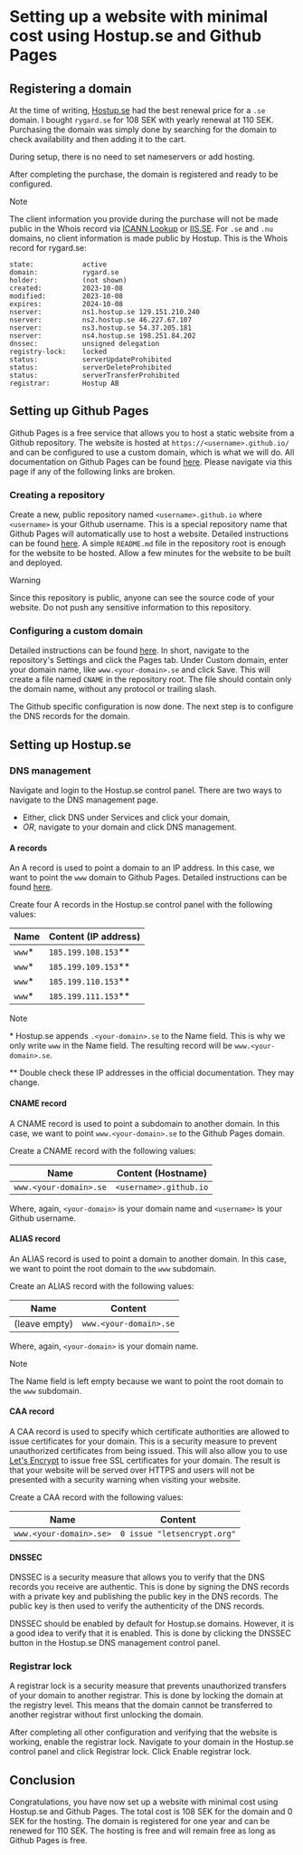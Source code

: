 # Setting up a website with minimal cost using Hostup.se and Github Pages

## Registering a domain

At the time of writing, [Hostup.se](https://hostup.se/en/) had the best renewal price for a `.se` domain. I bought `rygard.se` for 108 SEK with yearly renewal at 110 SEK. Purchasing the domain was simply done by searching for the domain to check availability and then adding it to the cart.

During setup, there is no need to set nameservers or add hosting.

After completing the purchase, the domain is registered and ready to be configured.

> [!NOTE]
>
> The client information you provide during the purchase will not be made public in the Whois record via [ICANN Lookup](https://lookup.icann.org) or [IIS.SE](https://www.iis.se/en/). For `.se` and `.nu` domains, no client information is made public by Hostup. This is the Whois record for rygard.se:
> ```
> state:            active
> domain:           rygard.se
> holder:           (not shown)
> created:          2023-10-08
> modified:         2023-10-08
> expires:          2024-10-08
> nserver:          ns1.hostup.se 129.151.210.240
> nserver:          ns2.hostup.se 46.227.67.107
> nserver:          ns3.hostup.se 54.37.205.181
> nserver:          ns4.hostup.se 198.251.84.202
> dnssec:           unsigned delegation
> registry-lock:    locked
> status:           serverUpdateProhibited
> status:           serverDeleteProhibited
> status:           serverTransferProhibited
> registrar:        Hostup AB
> ```

## Setting up Github Pages

Github Pages is a free service that allows you to host a static website from a Github repository. The website is hosted at `https://<username>.github.io/` and can be configured to use a custom domain, which is what we will do. All documentation on Github Pages can be found [here](https://docs.github.com/pages). Please navigate via this page if any of the following links are broken.

### Creating a repository

Create a new, public repository named `<username>.github.io` where `<username>` is your Github username. This is a special repository name that Github Pages will automatically use to host a website. Detailed instructions can be found [here](https://docs.github.com/en/pages/getting-started-with-github-pages/creating-a-github-pages-site). A simple `README.md` file in the repository root is enough for the website to be hosted. Allow a few minutes for the website to be built and deployed.

> [!WARNING]
>
> Since this repository is public, anyone can see the source code of your website. Do not push any sensitive information to this repository.

### Configuring a custom domain

Detailed instructions can be found [here](https://docs.github.com/en/pages/configuring-a-custom-domain-for-your-github-pages-site). In short, navigate to the repository's Settings and click the Pages tab. Under Custom domain, enter your domain name, like `www.<your-domain>.se` and click Save. This will create a file named `CNAME` in the repository root. The file should contain only the domain name, without any protocol or trailing slash.

The Github specific configuration is now done. The next step is to configure the DNS records for the domain.

## Setting up Hostup.se

### DNS management

Navigate and login to the Hostup.se control panel. There are two ways to navigate to the DNS management page.
- Either, click DNS under Services and click your domain,
- _OR_, navigate to your domain and click DNS management.

#### A records

An A record is used to point a domain to an IP address. In this case, we want to point the `www` domain to Github Pages. Detailed instructions can be found [here](https://docs.github.com/en/pages/configuring-a-custom-domain-for-your-github-pages-site/managing-a-custom-domain-for-your-github-pages-site).

Create four A records in the Hostup.se control panel with the following values:

| Name | Content (IP address) |
| ---- | -------------------- |
| `www`* | `185.199.108.153`** |
| `www`* | `185.199.109.153`** |
| `www`* | `185.199.110.153`** |
| `www`* | `185.199.111.153`** |

> [!NOTE]
>
> \* Hostup.se appends `.<your-domain>.se` to the Name field. This is why we only write `www` in the Name field. The resulting record will be `www.<your-domain>.se`.
>
> \*\* Double check these IP addresses in the official documentation. They may change.

#### CNAME record

A CNAME record is used to point a subdomain to another domain. In this case, we want to point `www.<your-domain>.se` to the Github Pages domain.

Create a CNAME record with the following values:

| Name | Content (Hostname) |
| ---- | ------------------ |
| `www.<your-domain>.se` | `<username>.github.io` |

Where, again, `<your-domain>` is your domain name and `<username>` is your Github username.

#### ALIAS record

An ALIAS record is used to point a domain to another domain. In this case, we want to point the root domain to the `www` subdomain.

Create an ALIAS record with the following values:

| Name | Content |
| ---- | ------- |
| (leave empty) | `www.<your-domain>.se` |

Where, again, `<your-domain>` is your domain name.

> [!NOTE]
>
> The Name field is left empty because we want to point the root domain to the `www` subdomain.

#### CAA record

A CAA record is used to specify which certificate authorities are allowed to issue certificates for your domain. This is a security measure to prevent unauthorized certificates from being issued. This will also allow you to use [Let's Encrypt](https://letsencrypt.org) to issue free SSL certificates for your domain. The result is that your website will be served over HTTPS and users will not be presented with a security warning when visiting your website.

Create a CAA record with the following values:

| Name | Content |
| ---- | ------- |
| `www.<your-domain>.se>` | `0 issue "letsencrypt.org"` |

#### DNSSEC

DNSSEC is a security measure that allows you to verify that the DNS records you receive are authentic. This is done by signing the DNS records with a private key and publishing the public key in the DNS records. The public key is then used to verify the authenticity of the DNS records.

DNSSEC should be enabled by default for Hostup.se domains. However, it is a good idea to verify that it is enabled. This is done by clicking the DNSSEC button in the Hostup.se DNS management control panel.

### Registrar lock

A registrar lock is a security measure that prevents unauthorized transfers of your domain to another registrar. This is done by locking the domain at the registry level. This means that the domain cannot be transferred to another registrar without first unlocking the domain.

After completing all other configuration and verifying that the website is working, enable the registrar lock. Navigate to your domain in the Hostup.se control panel and click Registrar lock. Click Enable registrar lock.

## Conclusion

Congratulations, you have now set up a website with minimal cost using Hostup.se and Github Pages. The total cost is 108 SEK for the domain and 0 SEK for the hosting. The domain is registered for one year and can be renewed for 110 SEK. The hosting is free and will remain free as long as Github Pages is free.
